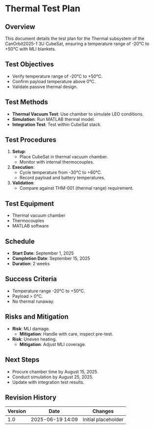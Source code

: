 # Thermal Test Plan
## Overview
This document details the test plan for the Thermal subsystem of the CanOrbit2025-1 3U CubeSat, ensuring a temperature range of -20°C to +50°C with MLI blankets.

## Test Objectives
- Verify temperature range of -20°C to +50°C.
- Confirm payload temperature above 0°C.
- Validate passive thermal design.

## Test Methods
- **Thermal Vacuum Test**: Use chamber to simulate LEO conditions.
- **Simulation**: Run MATLAB thermal model.
- **Integration Test**: Test within CubeSat stack.

## Test Procedures
1. **Setup**:
   - Place CubeSat in thermal vacuum chamber.
   - Monitor with internal thermocouples.
2. **Execution**:
   - Cycle temperature from -30°C to +60°C.
   - Record payload and battery temperatures.
3. **Validation**:
   - Compare against THM-001 (thermal range) requirement.

## Test Equipment
- Thermal vacuum chamber
- Thermocouples
- MATLAB software

## Schedule
- **Start Date**: September 1, 2025
- **Completion Date**: September 15, 2025
- **Duration**: 2 weeks

## Success Criteria
- Temperature range -20°C to +50°C.
- Payload > 0°C.
- No thermal runaway.

## Risks and Mitigation
- **Risk**: MLI damage.
  - **Mitigation**: Handle with care, inspect pre-test.
- **Risk**: Uneven heating.
  - **Mitigation**: Adjust MLI coverage.

## Next Steps
- Procure chamber time by August 15, 2025.
- Conduct simulation by August 25, 2025.
- Update with integration test results.

## Revision History
| Version | Date             | Changes             |
|---------|------------------|---------------------|
| 1.0     | 2025-06-19 14:09 | Initial placeholder |# Thermal Test Plan\n## Overview\nThis document details the test plan for the Thermal subsystem.\n## Next Steps\n- To be developed during testing phase.
